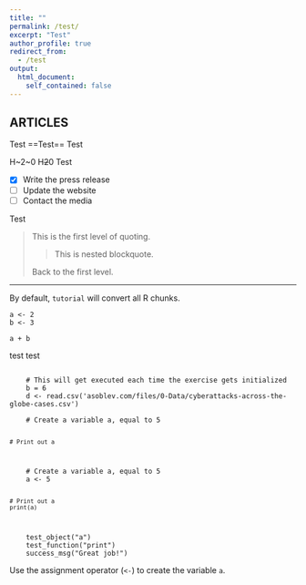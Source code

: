 ```yaml
---
title: ""
permalink: /test/
excerpt: "Test"
author_profile: true
redirect_from: 
  - /test
output:
  html_document:
    self_contained: false
---
```


## ARTICLES


Test ==Test== Test 

H~2~0
H~~2~~0
Test

- [x] Write the press release
- [ ] Update the website
- [ ] Contact the media

Test

> This is the first level of quoting.
>
> > This is nested blockquote.
>
> Back to the first level.

---------




<!--


```{r , include=FALSE}
if (!require("pacman")) install.packages("pacman")
p_load(data.table, tutorial) # Packages 
```

```{r, include=FALSE}
tutorial::go_interactive()
```
--> 

By default, `tutorial` will convert all R chunks.

```{r}
a <- 2
b <- 3

a + b
```

 test test
<head>
 <link rel="import" href="start.html">
</head>

<script type="text/javascript" src="//cdn.datacamp.com/dcl-react.js.gz"></script>

<div data-datacamp-exercise data-lang="r">
  <code data-type="pre-exercise-code">
    # This will get executed each time the exercise gets initialized
    b = 6
    d <- read.csv('asoblev.com/files/0-Data/cyberattacks-across-the-globe-cases.csv')
  </code>
  <code data-type="sample-code">
    # Create a variable a, equal to 5


    # Print out a


  </code>
  <code data-type="solution">
    # Create a variable a, equal to 5
    a <- 5

    # Print out a
    print(a)
  </code>
  <code data-type="sct">
    test_object("a")
    test_function("print")
    success_msg("Great job!")
  </code>
  <div data-type="hint">Use the assignment operator (<code><-</code>) to create the variable <code>a</code>.</div>
</div>




<!--
<iframe
    src="https://iframe.embednpages.com/BoKF2NnsjLx7o4p4nAdc"
    style="width:100%; height:100%; min-height: 500px; padding:0; border:0px solid #ccc; border-radius: 10px;"
    />

<iframe src="https://www.notioniframe.com/notion/27m7elxyumk" style="width: 100%; height: 100vh; border: 2; padding: 0"></iframe>


<iframe src="https://snackthis.co/p/345bfb910bb44f74aa9188aada9a583a" style="width: 100%; height: 100vh; border: 2; padding: 0"></iframe>
 -->   







<head>
    <title>Time Tracker</title>
    <style>
        .container {
            display: grid;
            grid-template-columns: auto 100px auto;
            align-items: center;
            justify-content: start;
            gap: 10px;
        }
        #timeTracker, #status, .inputs {
            text-align: center;
        }
        #timeTracker {
            font-size: 3em;
        }
        .inputs {
            display: flex;
            flex-wrap: nowrap;
            gap: 5px;
        }
        .inputs input, .inputs button {
            width: 60px;
        }
        #status {
            font-family: monospace;
            overflow: hidden;
            white-space: nowrap;
        }
    </style>
    <script>
        let intervalId;
        let isTracking = false;
        let startTime;
        let numberOfSlots;
        let slotDuration;

        function initializeTime() {
            const now = new Date();
            startTime = now;
            document.getElementById('startTime').valueAsDate = now;
        }

        function toggleTracking() {
            if (isTracking) {
                clearInterval(intervalId);
                isTracking = false;
            } else {
                startTracking();
                isTracking = true;
            }
        }

        function startTracking() {
            if (!startTime) {
                initializeTime();
            }

            numberOfSlots = parseInt(document.getElementById("numberOfSlots").value, 10);
            slotDuration = parseInt(document.getElementById("slotDuration").value, 10);

            if (isNaN(numberOfSlots) || numberOfSlots <= 0 || isNaN(slotDuration) || slotDuration <= 0) {
                alert("Please enter valid values.");
                return;
            }

            intervalId = setInterval(updateTime, 60000);
            updateTime();
        }

        function updateTime() {
            const currentTime = new Date();
            const elapsedMinutes = Math.floor((currentTime - startTime) / (1000 * 60));
            const totalDuration = numberOfSlots * slotDuration;
            const percentage = Math.min((elapsedMinutes / totalDuration) * 100, 100).toFixed(0);

            let displayString = "□".repeat(numberOfSlots);
            const elapsedSlots = Math.floor(elapsedMinutes / slotDuration);
            const slotsLeft = numberOfSlots - elapsedSlots - 1;

            if (elapsedSlots < numberOfSlots) {
                displayString = "■".repeat(elapsedSlots) + "•" + "□".repeat(numberOfSlots - elapsedSlots - 1);
            } else {
                displayString = "■".repeat(numberOfSlots);
            }

            document.getElementById("timeTracker").innerText = displayString;
            document.getElementById("status").innerText = `${Math.max(slotsLeft, 0)} | ${percentage}%`;
        }

        function resetTracking() {
            clearInterval(intervalId);
            isTracking = false;
            document.getElementById("timeTracker").innerText = "□".repeat(numberOfSlots);
            document.getElementById("status").innerText = "";
        }

        document.addEventListener('DOMContentLoaded', initializeTime);
    </script>
</head>
<body>
    <div class="container">
        <div class="inputs">
            <input type="datetime-local" id="startTime" title="Start Time" />
            <input type="number" id="numberOfSlots" min="1" max="999" title="Number of Slots" placeholder="#" />
            <input type="number" id="slotDuration" min="1" max="999" title="Slot Duration (minutes)" placeholder="Len" />
            <button onclick="toggleTracking()">⏯️</button>
            <button onclick="resetTracking()">🔄</button>
        </div>
        <div id="status"></div>
        <div id="timeTracker">□□□□</div>
    </div>
</body>


